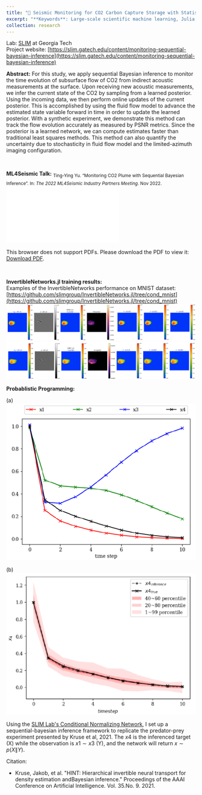 ```yaml
---
title: "📶 Seismic Monitoring for CO2 Carbon Capture Storage with Statistical Machine Learning Approach"
excerpt: "**Keywords**: Large-scale scientific machine learning, Julia, Probabilistic Programming(Gen.jl), Sequential Bayesian infernece, Seismology, Imaging, Carbon Capture Storage (CCS), 	CCS, conditional normalizing flows, GCS, ML4SEISMIC, monitoring, time-lapse, Uncertainty quantification<br/>"
collection: research
---
```

Lab: [SLIM](https://slim.gatech.edu/) at Georgia Tech
<br>
Project website: [https://slim.gatech.edu/content/monitoring-sequential-bayesian-inference](https://slim.gatech.edu/content/monitoring-sequential-bayesian-inference)

**Abstract:** For this study, we apply sequential Bayesian inference to monitor the time evolution of subsurface flow of CO2 from indirect acoustic measurements at the surface. Upon receiving new acoustic measurements, we infer the current state of the CO2 by sampling from a learned posterior. Using the incoming data, we then perform online updates of the current posterior. This is accomplished by using the fluid flow model to advance the estimated state variable forward in time in order to update the learned posterior. With a synthetic experiment, we demonstrate this method can track the flow evolution accurately as measured by PSNR metrics. Since the posterior is a learned network, we can compute estimates faster than traditional least squares methods. This method can also quantify the uncertainty due to stochasticity in fluid flow model and the limited-azimuth imaging configuration.

<br>

**ML4Seismic Talk:**
<sub> Ting-Ying Yu. “Monitoring CO2 Plume with Sequential Bayesian Inference”. In: <i>The 2022 ML4Seismic Industry Partners Meeting</i>. Nov 2022. </sub>
<br>
<object data='/files/Thu-15-10-Yu.pdf' width="700px" height="400px">
    <embed src='/files/Thu-15-10-Yu.pdf'>
        <p>This browser does not support PDFs. Please download the PDF to view it: <a href='/files/Thu-15-10-Yu.pdf'>Download PDF</a>.</p>
    </embed>
</object>
                                                                                                                    
<br>                                                                                                               

**InvertibleNetworks.jl training results:**
<br>
Examples of the InvertibleNetworks performance on MNIST dataset: [https://github.com/slimgroup/InvertibleNetworks.jl/tree/cond_mnist](https://github.com/slimgroup/InvertibleNetworks.jl/tree/cond_mnist)
<img src='/images/train_001.png'>
<img src='/images/train_002.png'>
<br>
                                
**Probablistic Programming:**
<br>

<p>(a) <img src='/images/SLIM3.png'> </p>
<p>(b) <img src='/images/SLIM2.png'> </p>

Using the [SLIM Lab's Conditional Normalizing Network](https://github.com/slimgroup/InvertibleNetworks.jl/tree/diff_chan_cond_hint), I set up a sequential-bayesian inference framework to replicate the predator-prey experiment presented by Kruse et al, 2021. The $x4$ is the inferenced target (X) while the observation is $x1 \sim x3$ (Y), and the network will return $x \sim p(X\|Y)$.  


Citation:
* Kruse, Jakob, et al. "HINT: Hierarchical invertible neural transport for density estimation andBayesian inference." Proceedings of the AAAI Conference on Artificial Intelligence. Vol. 35.No. 9. 2021.
